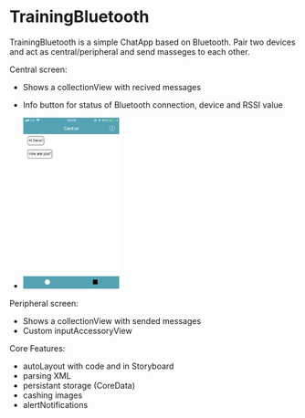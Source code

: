 # TrainingBluetooth

TrainingBluetooth is a simple ChatApp based on Bluetooth.
Pair two devices and act as central/peripheral and send masseges to each other.

Central screen:
- Shows a collectionView with recived messages
- Info button for status of  Bluetooth connection, device and RSSI value

- <img src="images/central.png" widht= 150 height = 300 />

Peripheral screen:
- Shows a collectionView with sended messages
- Custom inputAccessoryView 

Core Features:
- autoLayout with code and in Storyboard
- parsing XML
- persistant storage (CoreData)
- cashing images
- alertNotifications
